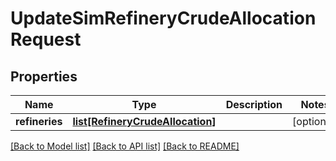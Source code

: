 # UpdateSimRefineryCrudeAllocationRequest

## Properties
Name | Type | Description | Notes
------------ | ------------- | ------------- | -------------
**refineries** | [**list[RefineryCrudeAllocation]**](RefineryCrudeAllocation.md) |  | [optional] 

[[Back to Model list]](../README.md#documentation-for-models) [[Back to API list]](../README.md#documentation-for-api-endpoints) [[Back to README]](../README.md)

